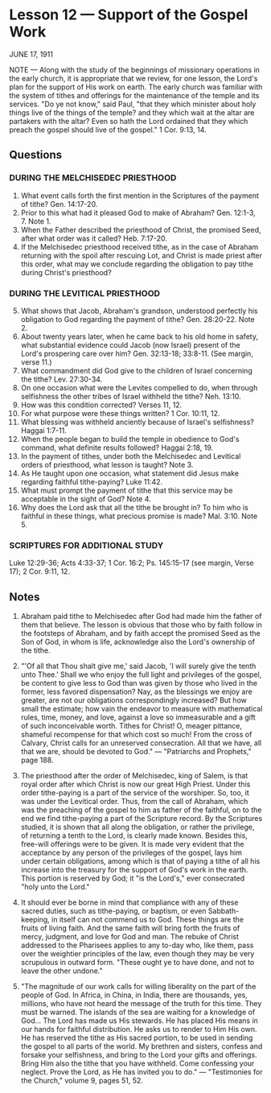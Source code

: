 # Lesson 12 — Support of the Gospel Work
JUNE 17, 1911

NOTE — Along with the study of the beginnings of missionary operations in the early church, it is appropriate that we review, for one lesson, the Lord's plan for the support of His work on earth. The early church was familiar with the system of tithes and offerings for the maintenance of the temple and its services. "Do ye not know," said Paul, "that they which minister about holy things live of the things of the temple? and they which wait at the altar are partakers with the altar? Even so hath the Lord ordained that they which preach the gospel should live of the gospel." 1 Cor. 9:13, 14.

## Questions

### DURING THE MELCHISEDEC PRIESTHOOD

1. What event calls forth the first mention in the Scriptures of the payment of tithe? Gen. 14:17-20.
2. Prior to this what had it pleased God to make of Abraham? Gen. 12:1-3, 7. Note 1.
3. When the Father described the priesthood of Christ, the promised Seed, after what order was it called? Heb. 7:17-20.
4. If the Melchisedec priesthood received tithe, as in the case of Abraham returning with the spoil after rescuing Lot, and Christ is made priest after this order, what may we conclude regarding the obligation to pay tithe during Christ's priesthood?

### DURING THE LEVITICAL PRIESTHOOD

5. What shows that Jacob, Abraham's grandson, understood perfectly his obligation to God regarding the payment of tithe? Gen. 28:20-22. Note 2.
6. About twenty years later, when he came back to his old home in safety, what substantial evidence could Jacob (now Israel) present of the Lord's prospering care over him? Gen. 32:13-18; 33:8-11. (See margin, verse 11.)
7. What commandment did God give to the children of Israel concerning the tithe? Lev. 27:30-34.
8. On one occasion what were the Levites compelled to do, when through selfishness the other tribes of Israel withheld the tithe? Neh. 13:10.
9. How was this condition corrected? Verses 11, 12.
10. For what purpose were these things written? 1 Cor. 10:11, 12.
11. What blessing was withheld anciently because of Israel's selfishness? Haggai 1:7-11.
12. When the people began to build the temple in obedience to God's command, what definite results followed? Haggai 2:18, 19.
13. In the payment of tithes, under both the Melchisedec and Levitical orders of priesthood, what lesson is taught? Note 3.
14. As He taught upon one occasion, what statement did Jesus make regarding faithful tithe-paying? Luke 11:42.
15. What must prompt the payment of tithe that this service may be acceptable in the sight of God? Note 4.
16. Why does the Lord ask that all the tithe be brought in? To him who is faithful in these things, what precious promise is made? Mal. 3:10. Note 5.

### SCRIPTURES FOR ADDITIONAL STUDY
Luke 12:29-36; Acts 4:33-37; 1 Cor. 16:2; Ps. 145:15-17 (see margin, Verse 17); 2 Cor. 9:11, 12.

## Notes

1. Abraham paid tithe to Melchisedec after God had made him the father of them that believe. The lesson is obvious that those who by faith follow in the footsteps of Abraham, and by faith accept the promised Seed as the Son of God, in whom is life, acknowledge also the Lord's ownership of the tithe.

2. "'Of all that Thou shalt give me,' said Jacob, 'I will surely give the tenth unto Thee.' Shall we who enjoy the full light and privileges of the gospel, be content to give less to God than was given by those who lived in the former, less favored dispensation? Nay, as the blessings we enjoy are greater, are not our obligations correspondingly increased? But how small the estimate; how vain the endeavor to measure with mathematical rules, time, money, and love, against a love so immeasurable and a gift of such inconceivable worth. Tithes for Christ! O, meager pittance, shameful recompense for that which cost so much! From the cross of Calvary, Christ calls for an unreserved consecration. All that we have, all that we are, should be devoted to God." — "Patriarchs and Prophets," page 188.

3. The priesthood after the order of Melchisedec, king of Salem, is that royal order after which Christ is now our great High Priest. Under this order tithe-paying is a part of the service of the worshiper. So, too, it was under the Levitical order. Thus, from the call of Abraham, which was the preaching of the gospel to him as father of the faithful, on to the end we find tithe-paying a part of the Scripture record. By the Scriptures studied, it is shown that all along the obligation, or rather the privilege, of returning a tenth to the Lord, is clearly made known. Besides this, free-will offerings were to be given. It is made very evident that the acceptance by any person of the privileges of the gospel, lays him under certain obligations, among which is that of paying a tithe of all his increase into the treasury for the support of God's work in the earth. This portion is reserved by God; it "is the Lord's," ever consecrated "holy unto the Lord."

4. It should ever be borne in mind that compliance with any of these sacred duties, such as tithe-paying, or baptism, or even Sabbath-keeping, in itself can not commend us to God. These things are the fruits of living faith. And the same faith will bring forth the fruits of mercy, judgment, and love for God and man. The rebuke of Christ addressed to the Pharisees applies to any to-day who, like them, pass over the weightier principles of the law, even though they may be very scrupulous in outward form. "These ought ye to have done, and not to leave the other undone."

5. "The magnitude of our work calls for willing liberality on the part of the people of God. In Africa, in China, in India, there are thousands, yes, millions, who have not heard the message of the truth for this time. They must be warned. The islands of the sea are waiting for a knowledge of God... The Lord has made us His stewards. He has placed His means in our hands for faithful distribution. He asks us to render to Him His own. He has reserved the tithe as His sacred portion, to be used in sending the gospel to all parts of the world. My brethren and sisters, confess and forsake your selfishness, and bring to the Lord your gifts and offerings. Bring Him also the tithe that you have withheld. Come confessing your neglect. Prove the Lord, as He has invited you to do." — "Testimonies for the Church," volume 9, pages 51, 52.